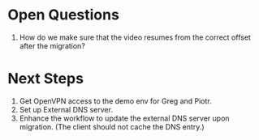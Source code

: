 # Open Questions
  1. How do we make sure that the video resumes from the correct offset after the migration?

# Next Steps
  
1. Get OpenVPN access to the demo env for Greg and Piotr.
1. Set up External DNS server.
1. Enhance the workflow to update the external DNS server upon migration. (The client should not cache the DNS entry.)
